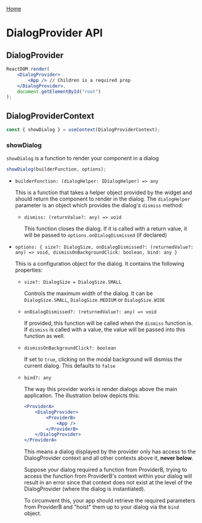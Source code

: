 [Home](../../README.md)

# DialogProvider API

## DialogProvider

```jsx
ReactDOM.render(
    <DialogProvider>
        <App /> // Children is a required prop
    </DialogProvider>,
    document.getElementById("root")
);
```

## DialogProviderContext

```jsx
const { showDialog } = useContext(DialogProviderContext);
```

### showDialog

`showDialog` is a function to render your component in a dialog

```jsx
showDialog(builderFunction, options);
```

-   `builderFunction: (dialogHelper: IDialogHelper) => any`

    This is a function that takes a helper object provided by the widget and should return the
    component to render in the dialog. The `dialogHelper` parameter is an object which provides
    the dialog's `dismiss` method:

    -   `dismiss: (returnValue?: any) => void`

        This function closes the dialog. If it is called with a return value, it will be passed to
        `options.onDialogDismissed` (if declared)

-   `options: { size?: DialogSize, onDialogDismissed?: (returnedValue?: any) => void, dismissOnBackgroundClick: boolean, bind: any }`

    This is a configuration object for the dialog. It contains the following properties:

    -   `size?: DialogSize = DialogSize.SMALL`

        Controls the maximum width of the dialog. It can be `DialogSize.SMALL`, `DialogSize.MEDIUM`
        or `DialogSize.WIDE`

    -   `onDialogDismissed?: (returnedValue?: any) => void`

        If provided, this function will be called when the `dismiss` function is.
        If `dismiss` is called with a value, the value will be passed into this function as well.

    -   `dismissOnBackgroundClick?: boolean`

        If set to `true`, clicking on the modal background will dismiss the current dialog.
        This defaults to `false`

    -   `bind?: any`

        The way this provider works is render dialogs above the main application. The illustration
        below depicts this:

        ```jsx
        <ProviderA>
            <DialogProvider>
                <ProviderB>
                    <App />
                </ProviderB>
            </DialogProvider>
        </ProviderA>
        ```

        This means a dialog displayed by the provider only has access to the DialogProvider context
        and all other contexts above it, **never below**.

        Suppose your dialog required a function from ProviderB, trying to access the function from
        ProviderB's context within your dialog will result in an error since that context does not
        exist at the level of the DialogProvider (where the dialog is instantiated).

        To circumvent this, your app should retrieve the required parameters from ProviderB and "hoist"
        them up to your dialog via the `bind` object.
